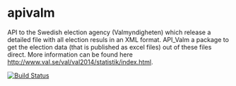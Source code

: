 # apivalm
API to   the Swedish election agency (Valmyndigheten) which release a detailed file with all election resuls in an XML format. API_Valm a package to get the election data (that is published as excel files) out of these files direct. More information can be found here http://www.val.se/val/val2014/statistik/index.html.

[![Build Status](https://app.travis-ci.com/Elmahi92/apivalm.svg?branch=master)](https://app.travis-ci.com/Elmahi92/apivalm)
